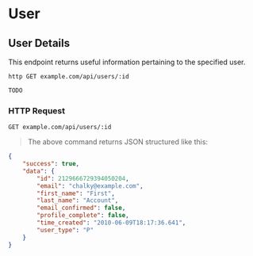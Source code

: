 # User

## User Details
This endpoint returns useful information pertaining to the specified user.
 
```shell
http GET example.com/api/users/:id
```

```javascript
TODO
```

### HTTP Request

`GET example.com/api/users/:id`

> The above command returns JSON structured like this:

```json
{
    "success": true,
    "data": {
        "id": 2129666729394050204,
        "email": "chalky@example.com",
        "first_name": "First",
        "last_name": "Account",
        "email_confirmed": false,
        "profile_complete": false,
        "time_created": "2010-06-09T18:17:36.641",
        "user_type": "P"
    }
}
```
